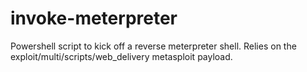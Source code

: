 # invoke-meterpreter
Powershell script to kick off a reverse meterpreter shell. Relies on the exploit/multi/scripts/web_delivery metasploit payload.
